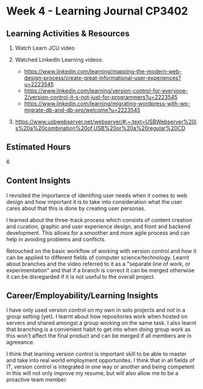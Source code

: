 # Week 4 - Learning Journal CP3402

## Learning Activities & Resources

1. Watch Learn JCU video
2. Watched LinkedIn Learning videos:
   * https://www.linkedin.com/learning/mapping-the-modern-web-design-process/create-great-informational-user-experiences?u=2223545
   * https://www.linkedin.com/learning/version-control-for-everyone-2/version-control-it-s-not-just-for-programmers?u=2223545
   * https://www.linkedin.com/learning/migrating-wordpress-with-wp-migrate-db-and-db-pro/welcome?u=2223545

3. https://www.usbwebserver.net/webserver/#:~:text=USBWebserver%20is%20a%20combination%20of,USB%20or%20a%20regular%20CD.

## Estimated Hours

6

## Content Insights

I revisited the importance of identifing user needs when it comes to web design and how important it is to take into consideration what the user cares about that this is done by creating user personas. 

I learned about the three-track process which consists of content creation and curation, graphic and user experience design, and front and backend development. This allows for a smoother and more agile process and can help in avoiding problems and conflicts. 

Retouched on the basic workflow of working with version control and how it can be applied to different fields of computer science/technology. Learnt about branches and the video referred to it as a "separate line of work, or experimentation" and that if a branch is correct it can be merged otherwise it can be disregarded if it is not useful to the overall project. 

## Career/Employability/Learning Insights

I have only used version control on my own in solo projects and not in a group setting (yet). I learnt about how repositories work when hosted on servers and shared amongst a group working on the same task. I also learnt that branching is a convenient habit to get into when doing group work as this won't affect the final product and can be merged if all members are in agreeance. 

I think that learning version control is important skill to be able to master and take into real world employment opportunites. I think that in all fields of IT, version control is integrated in one way or another and being competent in this will not only improve my resume, but will also allow me to be a proactive team member. 

